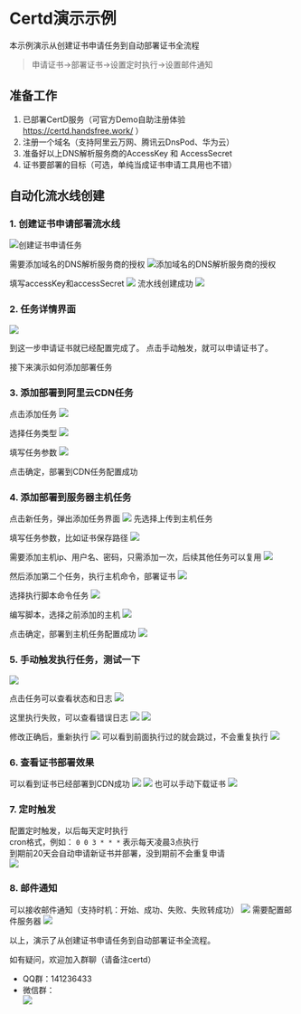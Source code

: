# Certd演示示例

本示例演示从创建证书申请任务到自动部署证书全流程

> 申请证书->部署证书->设置定时执行->设置邮件通知

## 准备工作
1. 已部署CertD服务（可官方Demo自助注册体验 https://certd.handsfree.work/ ）
2. 注册一个域名（支持阿里云万网、腾讯云DnsPod、华为云）
3. 准备好以上DNS解析服务商的AccessKey 和 AccessSecret
4. 证书要部署的目标（可选，单纯当成证书申请工具用也不错）

## 自动化流水线创建

### 1. 创建证书申请部署流水线
![创建证书申请任务](packages/ui/certd-client/public/statics/doc/images/1-add.png)

需要添加域名的DNS解析服务商的授权
![添加域名的DNS解析服务商的授权](packages/ui/certd-client/public/statics/doc/images/2-access-provider.png)

填写accessKey和accessSecret
![](packages/ui/certd-client/public/statics/doc/images/3-add-access.png)
流水线创建成功
![](packages/ui/certd-client/public/statics/doc/images/4-add-success.png)

### 2. 任务详情界面

![](packages/ui/certd-client/public/statics/doc/images/5-view.png)

到这一步申请证书就已经配置完成了。 
点击手动触发，就可以申请证书了。

接下来演示如何添加部署任务

### 3. 添加部署到阿里云CDN任务
点击添加任务
![](packages/ui/certd-client/public/statics/doc/images/6-1-add-task.png)

选择任务类型
![](packages/ui/certd-client/public/statics/doc/images/6-2-add-task.png)

填写任务参数
![](packages/ui/certd-client/public/statics/doc/images/6-3-add-task.png)

点击确定，部署到CDN任务配置成功

### 4. 添加部署到服务器主机任务
点击新任务，弹出添加任务界面
![](packages/ui/certd-client/public/statics/doc/images/7-1-add-host-task.png)
先选择上传到主机任务

填写任务参数，比如证书保存路径
![](packages/ui/certd-client/public/statics/doc/images/7-2-add-host-task.png)

需要添加主机ip、用户名、密码，只需添加一次，后续其他任务可以复用
![](packages/ui/certd-client/public/statics/doc/images/7-3-add-host-task.png)

然后添加第二个任务，执行主机命令，部署证书
![](packages/ui/certd-client/public/statics/doc/images/8-1-add-host-task.png)

选择执行脚本命令任务
![](packages/ui/certd-client/public/statics/doc/images/8-2-add-host-task.png)

编写脚本，选择之前添加的主机
![](packages/ui/certd-client/public/statics/doc/images/8-4-add-host-task.png)

点击确定，部署到主机任务配置成功
![](packages/ui/certd-client/public/statics/doc/images/8-5-add-host-task.png)

### 5. 手动触发执行任务，测试一下
![](packages/ui/certd-client/public/statics/doc/images/9-start.png)

点击任务可以查看状态和日志
![](packages/ui/certd-client/public/statics/doc/images/10-1-log.png)

这里执行失败，可以查看错误日志
![](packages/ui/certd-client/public/statics/doc/images/11-1-error.png)
![](packages/ui/certd-client/public/statics/doc/images/11-2-error.png)

修改正确后，重新执行
![](packages/ui/certd-client/public/statics/doc/images/12-1-log-success.png)
可以看到前面执行过的就会跳过，不会重复执行
![](packages/ui/certd-client/public/statics/doc/images/12-2-skip-log.png)

### 6. 查看证书部署效果
可以看到证书已经部署到CDN成功
![](packages/ui/certd-client/public/statics/doc/images/13-1-result.png)
![](packages/ui/certd-client/public/statics/doc/images/13-2-result.png)
也可以手动下载证书
![](packages/ui/certd-client/public/statics/doc/images/13-3-download.png)

### 7. 定时触发
配置定时触发，以后每天定时执行    
cron格式，例如： `0 0 3 * * *` 表示每天凌晨3点执行     
到期前20天会自动申请新证书并部署，没到期前不会重复申请    
![](packages/ui/certd-client/public/statics/doc/images/14-timer.png)

### 8. 邮件通知
可以接收邮件通知（支持时机：开始、成功、失败、失败转成功）
![](packages/ui/certd-client/public/statics/doc/images/15-1-email.png)
需要配置邮件服务器
![](packages/ui/certd-client/public/statics/doc/images/15-2-email.png)




以上，演示了从创建证书申请任务到自动部署证书全流程。   

如有疑问，欢迎加入群聊（请备注certd）
* QQ群：141236433
* 微信群：   
  ![](https://ai.handsfree.work/images/exchange_wxqroup.png)


